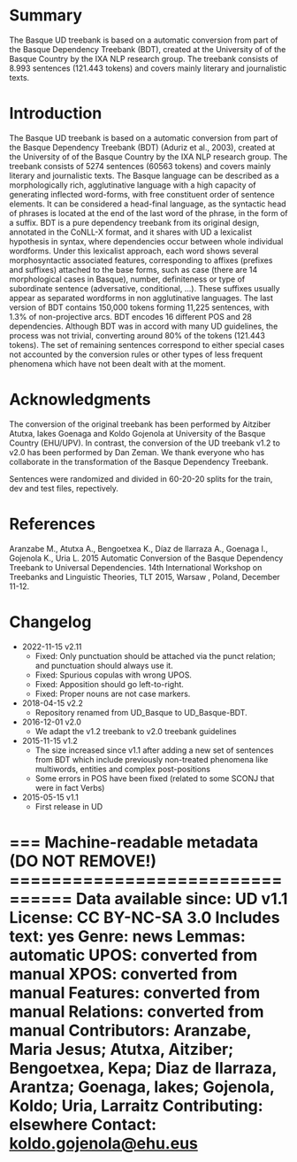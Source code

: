 # Summary

The Basque UD treebank is based on a automatic conversion from part of the Basque Dependency Treebank (BDT), created at the University of of the Basque Country by the IXA NLP research group. The treebank consists of 8.993 sentences (121.443 tokens) and covers mainly literary and journalistic texts.

# Introduction

The Basque UD treebank is based on a automatic conversion from part of the Basque Dependency Treebank (BDT) (Aduriz et al., 2003), created at the University of of the Basque Country by the IXA NLP research group. The treebank consists of 5274 sentences (60563 tokens) and covers mainly literary and journalistic texts. The Basque language can be described as a morphologically rich, agglutinative language with a high capacity of generating inflected word-forms, with free constituent order of sentence elements. It can be considered a head-final language, as the syntactic head of phrases is located at the end of the last word of the phrase, in the form of a suffix. BDT is a pure dependency treebank from its original design, annotated in the CoNLL-X format, and it shares with UD a lexicalist hypothesis in syntax, where dependencies occur between whole individual wordforms. Under this lexicalist approach, each word shows several morphosyntactic associated features, corresponding to affixes (prefixes and suffixes) attached to the base forms, such as case (there are 14 morphological cases in Basque), number, definiteness or type of subordinate sentence (adversative, conditional, ...). These suffixes usually appear as separated wordforms in non agglutinative languages. The last version of BDT contains 150,000 tokens forming 11,225 sentences, with 1.3% of non-projective arcs. BDT encodes 16 different POS and 28 dependencies. Although BDT was in accord with many UD guidelines, the process was not trivial, converting around 80% of the tokens (121.443 tokens). The set of remaining sentences correspond to either special cases not accounted by the conversion rules or other types of less frequent phenomena which have not been dealt with at the moment.


# Acknowledgments

The conversion of the original treebank has been performed by Aitziber Atutxa, Iakes Goenaga and Koldo Gojenola at University of the Basque Country (EHU/UPV). In contrast, the conversion of the UD treebank v1.2 to v2.0 has been performed by Dan Zeman. We thank everyone who has collaborate in the transformation of the Basque Dependency Treebank.

Sentences were randomized and divided in 60-20-20 splits for the train, dev and test files, repectively.

# References

Aranzabe M., Atutxa A., Bengoetxea K., Díaz de Ilarraza A., Goenaga I., Gojenola K., Uria L. 2015 Automatic Conversion of the Basque Dependency Treebank to Universal Dependencies. 14th International Workshop on Treebanks and Linguistic Theories, TLT 2015, Warsaw , Poland, December 11-12.

# Changelog

* 2022-11-15 v2.11
  * Fixed: Only punctuation should be attached via the punct relation; and punctuation should always use it.
  * Fixed: Spurious copulas with wrong UPOS.
  * Fixed: Apposition should go left-to-right.
  * Fixed: Proper nouns are not case markers.
* 2018-04-15 v2.2
  * Repository renamed from UD_Basque to UD_Basque-BDT.
* 2016-12-01 v2.0
  * We adapt the v1.2 treebank to v2.0 treebank guidelines
* 2015-11-15 v1.2
  * The size increased since v1.1 after adding a new set of sentences from BDT which include previously non-treated phenomena like multiwords, entities and complex post-positions
  * Some errors in POS have been fixed (related to some SCONJ that were in fact Verbs)
* 2015-05-15 v1.1
  * First release in UD


=== Machine-readable metadata (DO NOT REMOVE!) ================================
Data available since: UD v1.1
License: CC BY-NC-SA 3.0
Includes text: yes
Genre: news
Lemmas: automatic
UPOS: converted from manual
XPOS: converted from manual
Features: converted from manual
Relations: converted from manual
Contributors: Aranzabe, Maria Jesus; Atutxa, Aitziber; Bengoetxea, Kepa; Diaz de Ilarraza, Arantza; Goenaga, Iakes; Gojenola, Koldo; Uria, Larraitz
Contributing: elsewhere
Contact: koldo.gojenola@ehu.eus
===============================================================================

